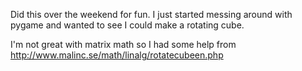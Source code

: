 Did this over the weekend for fun. I just started messing around with pygame and wanted to see I could make a rotating cube. 

I'm not great with matrix math so I had some help from http://www.malinc.se/math/linalg/rotatecubeen.php

